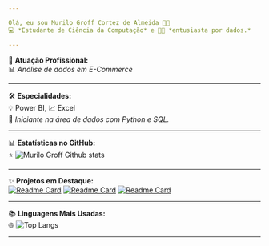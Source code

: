 ```yaml
---

Olá, eu sou Murilo Groff Cortez de Almeida 🤟🏻  
💻 *Estudante de Ciência da Computação* e 👨‍💻 *entusiasta por dados.*

---
```


🎯 **Atuação Profissional:**  
📊 *Análise de dados em E-Commerce*

---

🛠️ **Especialidades:**  
💡 Power BI, 📈 Excel  
🐍 *Iniciante na área de dados com Python e SQL.*

---

📊 **Estatísticas no GitHub:**  
⭐ ![Murilo Groff Github stats](https://github-readme-stats.vercel.app/api?username=MuriloGroff&show_icons=True&theme=dark)

---

✨ **Projetos em Destaque:**  
[![Readme Card](https://github-readme-stats.vercel.app/api/pin/?username=MuriloGroff&repo=lab-aws-sagemaker-canvas-estoque&theme=dark)](https://github.com/MuriloGroff/lab-aws-sagemaker-canvas-estoque)
[![Readme Card](https://github-readme-stats.vercel.app/api/pin/?username=MuriloGroff&repo=codigo_pedidos_bling&theme=dark)](https://github.com/MuriloGroff/codigo_pedidos_bling)
[![Readme Card](https://github-readme-stats.vercel.app/api/pin/?username=MuriloGroff&repo=produtos_bling&theme=dark)](https://github.com/MuriloGroff/produtos_bling)

---

📚 **Linguagens Mais Usadas:**  
🌐 ![Top Langs](https://github-readme-stats.vercel.app/api/top-langs/?username=MuriloGroff&show_icons=True&theme=dark)

---


